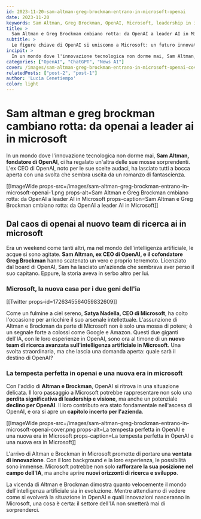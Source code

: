 ```yaml
---
id: 2023-11-20-sam-altman-greg-brockman-entrano-in-microsoft-openai
date: 2023-11-20
keywords: Sam Altman, Greg Brockman, OpenAI, Microsoft, leadership in intelligenza artificiale, Satya Nadella, futuro dell'IA
title: > 
  Sam Altman e Greg Brockman cmbiano rotta: da OpenAI a leader AI in Microsoft
subtitle: >
  Le figure chiave di OpenAI si uniscono a Microsoft: un futuro innovativo per l'intelligenza artificiale.
incipit: >
  In un mondo dove l'innovazione tecnologica non dorme mai, Sam Altman, fondatore di OpenAI, ci ha regalato un'altra delle sue mosse sorprendenti.
categories: ["OpenAI", "ChatGPT", "News AI"]
cover: /images/sam-altman-greg-brockman-entrano-in-microsoft-openai-cover.png
relatedPosts: ["post-2", "post-1"]
author: 'Lucia Cenetiempo'
color: light
---
```


# Sam altman e greg brockman cambiano rotta: da openai a leader ai in microsoft

In un mondo dove l'innovazione tecnologica non dorme mai, **Sam Altman, fondatore di OpenAI**, ci ha regalato un'altra delle sue mosse sorprendenti. L'ex CEO di OpenAI, noto per le sue scelte audaci, ha lasciato tutti a bocca aperta con una svolta che sembra uscita da un romanzo di fantascienza.

[[ImageWide props-src=/images/sam-altman-greg-brockman-entrano-in-microsoft-openai-1.png props-alt=Sam Altman e Greg Brockman cmbiano rotta: da OpenAI a leader AI in Microsoft props-caption=Sam Altman e Greg Brockman cmbiano rotta: da OpenAI a leader AI in Microsoft]]

## Dal caos di openai al nuovo team di ricerca ai in microsoft

Era un weekend come tanti altri, ma nel mondo dell'intelligenza artificiale, le acque si sono agitate. **Sam Altman, ex CEO di OpenAI, e il cofondatore Greg Brockman** hanno scatenato un vero e proprio terremoto. Licenziato dal board di OpenAI, Sam ha lasciato un'azienda che sembrava aver perso il suo capitano. Eppure, la storia aveva in serbo altro per lui.

### Microsoft, la nuova casa per i due geni dell'ia

[[Twitter props-id=1726345564059832609]]

Come un fulmine a ciel sereno, **Satya Nadella, CEO di Microsoft**, ha colto l'occasione per arricchire il suo arsenale intellettuale. L'assunzione di Altman e Brockman da parte di Microsoft non è solo una mossa di potere; è un segnale forte a colossi come Google e Amazon. Questi due giganti dell'IA, con le loro esperienze in OpenAI, sono ora al timone di un **nuovo team di ricerca avanzata sull'intelligenza artificiale in Microsoft**. Una svolta straordinaria, ma che lascia una domanda aperta: quale sarà il destino di OpenAI?

### La tempesta perfetta in openai e una nuova era in microsoft

Con l'addio di **Altman e Brockman**, OpenAI si ritrova in una situazione delicata. Il loro passaggio a Microsoft potrebbe rappresentare non solo una **perdita significativa di leadership e visione**, ma anche un potenziale **declino per OpenAI**. Il loro contributo era stato fondamentale nell'ascesa di OpenAI, e ora si apre un **capitolo incerto per l'azienda**.

[[ImageWide props-src=/images/sam-altman-greg-brockman-entrano-in-microsoft-openai-cover.png props-alt=La tempesta perfetta in OpenAI e una nuova era in Microsoft props-caption=La tempesta perfetta in OpenAI e una nuova era in Microsoft]]

L'arrivo di Altman e Brockman in Microsoft promette di portare una **ventata di innovazione**. Con il loro background e la loro esperienza, le possibilità sono immense. Microsoft potrebbe non solo **rafforzare la sua posizione nel campo dell'IA**, ma anche aprire **nuovi orizzonti di ricerca e sviluppo**.

La vicenda di Altman e Brockman dimostra quanto velocemente il mondo dell'intelligenza artificiale sia in evoluzione. Mentre attendiamo di vedere come si evolverà la situazione in OpenAI e quali innovazioni nasceranno in Microsoft, una cosa è certa: il settore dell'IA non smetterà mai di sorprenderci.